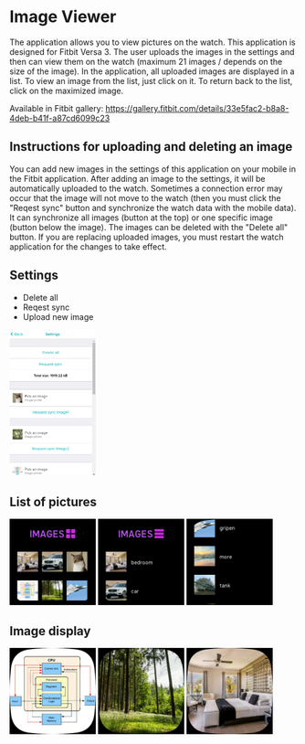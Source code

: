 # Image Viewer
The application allows you to view pictures on the watch. This application is designed for Fitbit Versa 3. The user uploads the images in the settings and then can view them on the watch (maximum 21 images / depends on the size of the image). In the application, all uploaded images are displayed in a list. To view an image from the list, just click on it. To return back to the list, click on the maximized image.

Available in Fitbit gallery: https://gallery.fitbit.com/details/33e5fac2-b8a8-4deb-b41f-a87cd6099c23

## Instructions for uploading and deleting an image
You can add new images in the settings of this application on your mobile in the Fitbit application. After adding an image to the settings, it will be automatically uploaded to the watch. Sometimes a connection error may occur that the image will not move to the watch (then you must click the "Reqest sync" button and synchronize the watch data with the mobile data). It can synchronize all images (button at the top) or one specific image (button below the image). The images can be deleted with the "Delete all" button. If you are replacing uploaded images, you must restart the watch application for the changes to take effect.

## Settings
  * Delete all
  * Reqest sync
  * Upload new image
<div>
  <img src="./doc/img1.png" width="30%">
</div>

## List of pictures
<div>
  <img src="./doc/img2.png" width="30%">
  <img src="./doc/img3.png" width="30%">
  <img src="./doc/img4.png" width="30%">
</div>

## Image display
<div>
  <img src="./doc/img5.png" width="30%">
  <img src="./doc/img6.png" width="30%">
  <img src="./doc/img7.png" width="30%">
</div>
